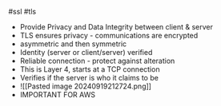 #ssl #tls 

- Provide Privacy and Data Integrity between client & server
- TLS ensures privacy - communications are encrypted
- asymmetric and then symmetric
- Identity (server or client/server) verified
- Reliable connection - protect against alteration
- This is Layer 4, starts at a TCP connection
- Verifies if the server is who it claims to be
- ![[Pasted image 20240919212724.png]]
- IMPORTANT FOR AWS